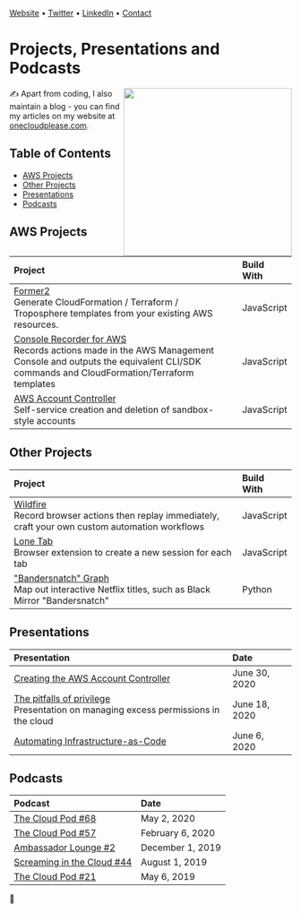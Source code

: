 [Website](https://onecloudplease.com) • [Twitter](https://twitter.com/iann0036) • [LinkedIn](https://www.linkedin.com/in/iann0036) • [Contact](https://onecloudplease.com/contact)

# Projects, Presentations and Podcasts

<img align="right" width="300" src="https://onecloudplease.com/images/other/AmbassadorLogo.png" />

&#x270d; Apart from coding, I also maintain a blog - you can find my articles on my website at [onecloudplease.com](https://onecloudplease.com/blog).

## Table of Contents

- [AWS Projects](#aws-projects)
- [Other Projects](#other-projects)
- [Presentations](#presentations)
- [Podcasts](#podcasts)

## AWS Projects

| Project | Build With |
|:--------------------------- |:-----|
| [Former2](https://github.com/iann0036/former2) <br/> Generate CloudFormation / Terraform / Troposphere templates from your existing AWS resources. | JavaScript |
| [Console Recorder for AWS](https://github.com/iann0036/AWSConsoleRecorder) <br/> Records actions made in the AWS Management Console and outputs the equivalent CLI/SDK commands and CloudFormation/Terraform templates | JavaScript |
| [AWS Account Controller](https://github.com/iann0036/aws-account-controller) <br/> Self-service creation and deletion of sandbox-style accounts | JavaScript |

## Other Projects

| Project | Build With |
|:--------------------------- |:-----|
| [Wildfire](https://github.com/iann0036/wildfire) <br/> Record browser actions then replay immediately, craft your own custom automation workflows | JavaScript |
| [Lone Tab](https://github.com/iann0036/Lone-Tab) <br/> Browser extension to create a new session for each tab | JavaScript |
| ["Bandersnatch" Graph](https://github.com/iann0036/bandersnatch-graph) <br/> Map out interactive Netflix titles, such as Black Mirror "Bandersnatch" | Python |

## Presentations

| Presentation | Date |
|:--------------------------- |:-----|
| [Creating the AWS Account Controller](https://www.youtube.com/watch?v=HVpOMtE01kw) | June 30, 2020 |
| [The pitfalls of privilege](https://www.brighttalk.com/webinar/the-pitfalls-of-privilege-managing-excess-permissions-in-the-cloud/) <br/> Presentation on managing excess permissions in the cloud | June 18, 2020 |
| [Automating Infrastructure-as-Code](https://youtu.be/JeKEi-me01k?t=456) | June 6, 2020 |

## Podcasts

| Podcast | Date |
|:--------------------------- |:-----|
| [The Cloud Pod #68](https://www.thecloudpod.net/podcast/68-the-cloud-pod-is-as-free-as-github-for-teams/) | May 2, 2020 |
| [The Cloud Pod #57](https://www.thecloudpod.net/podcast/the-cloud-pod-has-a-secret-episode-57/) | February 6, 2020 |
| [Ambassador Lounge #2](https://www.ambassador-lounge.com/podcast/2/) | December 1, 2019 |
| [Screaming in the Cloud #44](https://www.lastweekinaws.com/podcast/screaming-in-the-cloud/episode-44-disagree-in-commits-console-recorder-for-aws/) | August 1, 2019 |
| [The Cloud Pod #21](https://www.thecloudpod.net/podcast/episode-21-the-cloud-pod-exceeds-quarterly-listener-expectations/) | May 6, 2019 |

:balloon:
